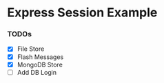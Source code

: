 # Express Session Example

### TODOs
+ [x] File Store
+ [x] Flash Messages
+ [x] MongoDB Store
+ [ ] Add DB Login